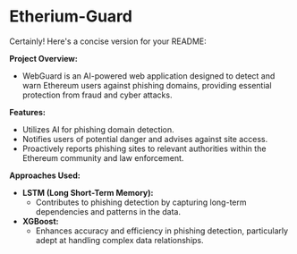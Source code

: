 # Etherium-Guard
Certainly! Here's a concise version for your README:

**Project Overview:**
   - WebGuard is an AI-powered web application designed to detect and warn Ethereum users against phishing domains, providing essential protection from fraud and cyber attacks.

**Features:**
   - Utilizes AI for phishing domain detection.
   - Notifies users of potential danger and advises against site access.
   - Proactively reports phishing sites to relevant authorities within the Ethereum community and law enforcement.

**Approaches Used:**
   - **LSTM (Long Short-Term Memory):**
     - Contributes to phishing detection by capturing long-term dependencies and patterns in the data.
   - **XGBoost:**
     - Enhances accuracy and efficiency in phishing detection, particularly adept at handling complex data relationships.


